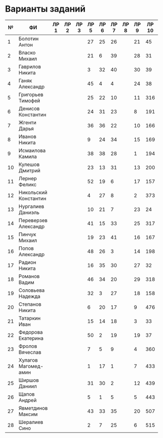 # Варианты заданий
| №  | ФИ                    | ЛР 1 | ЛР 2 | ЛР 3 | ЛР 5 | ЛР 6 | ЛР 7 | ЛР 8 | ЛР 9 | ЛР 10 | ЛР 11 | ЛР 12 | ЛР 13 | ЛР 14 | ЛР 15 |
|----|-----------------------|------|------|------|------|------|------|------|------|-------|-------|-------|-------|-------|-------|
| 1  | Болотин Антон         |      |      |      |  27  |  25  |  26  |      |  21  |  45   |  5    |  30   |  21   |  24   |   6   |
| 2  | Власко Михаил         |      |      |      |  21  |  6   |  39  |      |  28  |  31   |  4    |  16   |  24   |  12   |   8   |
| 3  | Гаврилов Никита       |      |      |      |  3   |  32  |  40  |      |  30  |  39   |  12   |  12   |  28   |  23   |   17  |
| 4  | Ганяк Александр       |      |      |      |  45  |  4   |  4   |      |  24  |  38   |  15   |  27   |  16   |  5    |   27  |
| 5  | Григорьев Тимофей     |      |      |      |  25  |  22  |  10  |      |  11  |  316  |  38   |  20   |  29   |  25   |   13  |
| 6  | Денисов Константин    |      |      |      |  24  |  31  |  23  |      |  8   |  191  |  1    |  25   |  22   |  21   |   15  |
| 7  | Жгенти Дарья          |      |      |      |  36  |  36  |  22  |      |  10  |  166  |  9    |  23   |  8    |  3    |   23  |
| 8  | Иванов Никита         |      |      |      |  9   |  24  |  34  |      |  15  |  169  |  29   |  13   |  15   |  15   |   1   |
| 9  | Исмаилова Камила      |      |      |      |  38  |  38  |  28  |      |  1   |  194  |  27   |   9   |  25   |  8    |   21  |
| 10 | Кулешов Дмитрий       |      |      |      |  23  |  13  |  31  |      |  13  |  200  |  8    |   1   |  7    |  19   |   32  |
| 11 | Лернер Феликс         |      |      |      |  52  |  19  |  6   |      |  17  |  157  |  18   |   5   |  1    |  16   |   24  |
| 12 | Никольский Константин |      |      |      |  4   |  27  |  8   |      |  2   |  373  |  16   |  11   |  26   |  9    |   3   |
| 13 | Нургалиев  Даниэль    |      |      |      |  10  |  21  |  7   |      |  23  |  24   |  11   |  14   |  23   |  20   |   22  |
| 14 | Переверзев Александр  |      |      |      |  41  |  15  |  33  |      |  25  |  317  |  10   |  7    |  27   |  17   |   16  |
| 15 | Пинчук Михаил         |      |      |      |  19  |  23  |  41  |      |  16  |  167  |  6    |  10   |  20   |  2    |   28  |
| 16 | Попов Александр       |      |      |      |  48  |  26  |  3   |      |  14  |  198  |  39   |  31   |  12   |  22   |   25  |
| 17 | Радион Никита         |      |      |      |  16  |  35  |  30  |      |  27  |  32   |  22   |  17   |  19   |  6    |   5   |
| 18 | Романов Вадим         |      |      |      |  46  |  34  |  20  |      |  29  |  318  |  25   |  22   |  13   |  27   |   30  |
| 19 | Соловьева Надежда     |      |      |      |  32  |  3   |  27  |      |  18  |  158  |  31   |  18   |  2    |  10   |   29  |
| 20 | Степанов Никита       |      |      |      |  6   |  20  |  17  |      |  9   |  476  |  3    |  3    |  9    |  13   |   2   |
| 21 | Татаркин Иван         |      |      |      |  15  |  14  |  18  |      |  3   |  33   |  32   |  6    |  11   |  11   |   4   |
| 22 | Федорова Екатерина    |      |      |      |  50  |  2   |  19  |      |  19  |  37   |  42   |  15   |  17   |  18   |   14  |
| 23 | Фролов Вячеслав       |      |      |      |  7   |  5   |  9   |      |  4   |  360  |  24   |  19   |  6    |  26   |   35  |
| 24 | Хулагов Магомед-амин  |      |      |      |  1   |  17  |  1   |      |  7   |  433  |  20   |  8    |  3    |  7    |   26  |
| 25 | Ширшов Даниил         |      |      |      |  31  |  30  |  2   |      |  12  |  439  |  19   |  21   |  5    |  14   |   34  |
| 26 | Щапов Андрей          |      |      |      |  5   |  1   |  5   |      |  5   |  443  |  40   |  24   |  18   |  4    |   7   |
| 27 | Явметдинов Максим     |      |      |      |  43  |  33  |  35  |      |  20  |  507  |  28   |  32   |  14   |  28   |   20  |
| 28 | Шералиев Сино         |      |      |      |  2   |  7   |  25  |      |  6   |  515  |  26   |  33   |  4    |  1    |   19  |

